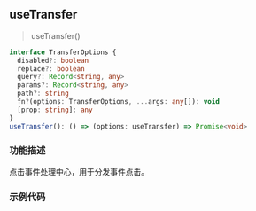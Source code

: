 ## useTransfer

> useTransfer()

```ts
interface TransferOptions {
  disabled?: boolean
  replace?: boolean
  query?: Record<string, any>
  params?: Record<string, any>
  path?: string
  fn?(options: TransferOptions, ...args: any[]): void
  [prop: string]: any
}
useTransfer(): () => (options: useTransfer) => Promise<void>
```

### 功能描述

点击事件处理中心，用于分发事件点击。

### 示例代码

<demo></demo> 

<script lang="ts" setup>
  import Demo from './demo.vue'
</script>

